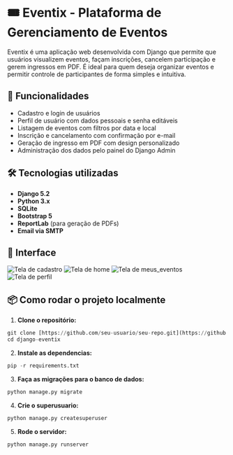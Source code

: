 # 🎟️ Eventix - Plataforma de Gerenciamento de Eventos

Eventix é uma aplicação web desenvolvida com Django que permite que usuários visualizem eventos, façam inscrições, cancelem participação e gerem ingressos em PDF. É ideal para quem deseja organizar eventos e permitir controle de participantes de forma simples e intuitiva.

## 🚀 Funcionalidades

- Cadastro e login de usuários
- Perfil de usuário com dados pessoais e senha editáveis
- Listagem de eventos com filtros por data e local
- Inscrição e cancelamento com confirmação por e-mail
- Geração de ingresso em PDF com design personalizado
- Administração dos dados pelo painel do Django Admin

## 🛠 Tecnologias utilizadas

- **Django 5.2**
- **Python 3.x**
- **SQLite** 
- **Bootstrap 5**
- **ReportLab** (para geração de PDFs)
- **Email via SMTP** 

## 📸 Interface


![Tela de cadastro](https://github.com/user-attachments/assets/395d0ad7-5c99-4375-90b3-f12bfa800b21)
![Tela de home](https://github.com/user-attachments/assets/c689f791-7ba5-4284-a9cb-eed95bed9d8b)
![Tela de meus_eventos](https://github.com/user-attachments/assets/2ff52e8b-b2d5-4704-bafc-66ff8a2a6d32)
![Tela de perfil](https://github.com/user-attachments/assets/e33ded36-d1a5-44b4-b46e-1359b84db6f6)



## 📦 Como rodar o projeto localmente

1. **Clone o repositório:**

```python
git clone [https://github.com/seu-usuario/seu-repo.git](https://github.com/ndamasc/django-eventix.git)
cd django-eventix
```

2. **Instale as dependencias:**

```python
pip -r requirements.txt
```

3. **Faça as migrações para o banco de dados:**
```python
python manage.py migrate
```

4. **Crie o superusuario:**

```python
python manage.py createsuperuser
```

5. **Rode o servidor:**

```python
python manage.py runserver
```
